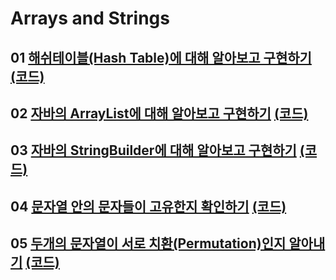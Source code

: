 # Arrays and Strings

## 01 [해쉬테이블(Hash Table)에 대해 알아보고 구현하기](https://youtu.be/Vi0hauJemxA) [(코드)](https://github.com/DJ-archive/Algorithm-DataStructure/blob/main/0minyoung0/data_structure/arrays&strings/HashTableImplement.java)

## 02 [자바의 ArrayList에 대해 알아보고 구현하기](https://youtu.be/I4_uFyjWZn4) [(코드)](https://github.com/DJ-archive/Algorithm-DataStructure/blob/main/0minyoung0/data_structure/arrays&strings/ArrayListImplement.java)

## 03 [자바의 StringBuilder에 대해 알아보고 구현하기](https://youtu.be/gc7bo5_bxdA) [(코드)](https://github.com/DJ-archive/Algorithm-DataStructure/blob/main/0minyoung0/data_structure/arrays&strings/StringBuilderImplement.java)

## 04 [문자열 안의 문자들이 고유한지 확인하기](https://youtu.be/xnGyjBptpZ4) [(코드)](https://github.com/DJ-archive/Algorithm-DataStructure/blob/main/0minyoung0/data_structure/arrays&strings/CheckUnique.java)

## 05 [두개의 문자열이 서로 치환(Permutation)인지 알아내기](https://youtu.be/6I1L8oRl3FA) [(코드)](https://github.com/DJ-archive/Algorithm-DataStructure/blob/main/0minyoung0/data_structure/arrays&strings/CheckPermutation.java)